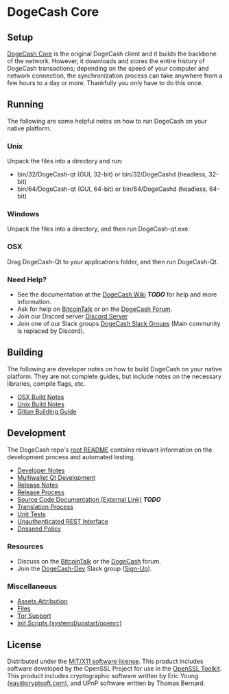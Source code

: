 DogeCash Core
=====================

Setup
---------------------
[DogeCash Core](http://DogeCash.org/wallet) is the original DogeCash client and it builds the backbone of the network. However, it downloads and stores the entire history of DogeCash transactions; depending on the speed of your computer and network connection, the synchronization process can take anywhere from a few hours to a day or more. Thankfully you only have to do this once.

Running
---------------------
The following are some helpful notes on how to run DogeCash on your native platform.

### Unix

Unpack the files into a directory and run:

- bin/32/DogeCash-qt (GUI, 32-bit) or bin/32/DogeCashd (headless, 32-bit)
- bin/64/DogeCash-qt (GUI, 64-bit) or bin/64/DogeCashd (headless, 64-bit)

### Windows

Unpack the files into a directory, and then run DogeCash-qt.exe.

### OSX

Drag DogeCash-Qt to your applications folder, and then run DogeCash-Qt.

### Need Help?

* See the documentation at the [DogeCash Wiki](https://en.bitcoin.it/wiki/Main_Page) ***TODO***
for help and more information.
* Ask for help on [BitcoinTalk](https://bitcointalk.org/index.php?topic=1262920.0) or on the [DogeCash Forum](http://forum.DogeCash.org/).
* Join our Discord server [Discord Server](https://discord.DogeCash.org)
* Join one of our Slack groups [DogeCash Slack Groups](https://DogeCash.org/slack-logins/) (Main community is replaced by Discord).

Building
---------------------
The following are developer notes on how to build DogeCash on your native platform. They are not complete guides, but include notes on the necessary libraries, compile flags, etc.

- [OSX Build Notes](build-osx.md)
- [Unix Build Notes](build-unix.md)
- [Gitian Building Guide](gitian-building.md)

Development
---------------------
The DogeCash repo's [root README](https://github.com/DogeCash-Project/DogeCash/blob/master/README.md) contains relevant information on the development process and automated testing.

- [Developer Notes](developer-notes.md)
- [Multiwallet Qt Development](multiwallet-qt.md)
- [Release Notes](release-notes.md)
- [Release Process](release-process.md)
- [Source Code Documentation (External Link)](https://dev.visucore.com/bitcoin/doxygen/) ***TODO***
- [Translation Process](translation_process.md)
- [Unit Tests](unit-tests.md)
- [Unauthenticated REST Interface](REST-interface.md)
- [Dnsseed Policy](dnsseed-policy.md)

### Resources

* Discuss on the [BitcoinTalk](https://bitcointalk.org/index.php?topic=1262920.0) or the [DogeCash](http://forum.DogeCash.org/) forum.
* Join the [DogeCash-Dev](https://DogeCash-dev.slack.com/) Slack group ([Sign-Up](https://DogeCash-dev.herokuapp.com/)).

### Miscellaneous
- [Assets Attribution](assets-attribution.md)
- [Files](files.md)
- [Tor Support](tor.md)
- [Init Scripts (systemd/upstart/openrc)](init.md)

License
---------------------
Distributed under the [MIT/X11 software license](http://www.opensource.org/licenses/mit-license.php).
This product includes software developed by the OpenSSL Project for use in the [OpenSSL Toolkit](https://www.openssl.org/). This product includes
cryptographic software written by Eric Young ([eay@cryptsoft.com](mailto:eay@cryptsoft.com)), and UPnP software written by Thomas Bernard.
